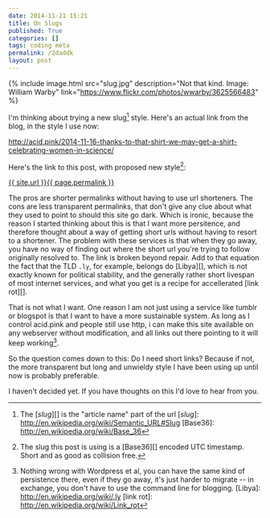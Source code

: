 ```yaml
---
date: 2014-11-21 15:21
title: On Slugs
published: True
categories: []
tags: coding meta
permalink: /2daddk
layout: post
---
```


{% include image.html src="slug.jpg" description="Not that kind. Image: William Warby" link="https://www.flickr.com/photos/wwarby/3625566483" %}

<!-- break -->

I'm thinking about trying a new slug[^slug] style. Here's an actual link from the blog, in the style I use now:

<a href="http://acid.pink/2014-11-16-thanks-to-that-shirt-we-may-get-a-shirt-celebrating-women-in-science/">http://acid.pink/2014-11-16-thanks-to-that-shirt-we-may-get-a-shirt-celebrating-women-in-science/</a>

Here's the link to this post, with proposed new style[^slugstyle]:

<a href="{{ site.url }}{{ page.permalink }}">{{ site.url }}{{ page.permalink }}</a>

The pros are shorter permalinks without having to use url shorteners. The cons are less transparent permalinks, that don't give any clue about what they used to point to should this site go dark. Which is ironic, because the reason I started thinking about this is that I want more persitence, and therefore thought about a way of getting short urls without having to resort to a shortener. The problem with these services is that when they go away, you have no way of finding out where the short url you're trying to follow originally resolved to. The link is broken beyond repair. Add to that equation the fact that the TLD ```.ly```, for example, belongs do [Libya][], which is not exactly known for political stability, and the generally rather short livespan of most internet services, and what you get is a recipe for accellerated [link rot][].

That is not what I want. One reason I am not just using a service like tumblr or blogspot is that I want to have a more sustainable system. As long as I control acid.pink and people still use http, i can make this site available on any webserver without modification, and all links out there pointing to it will keep working[^services]. 

So the question comes down to this: Do I need short links? Because if not, the more transparent but long and unwieldy style I have been using up until now is probably preferable.

I haven't decided yet. If you have thoughts on this I'd love to hear from you.

[^slugstyle]: The slug this post is using is a [Base36][] encoded UTC timestamp. Short and as good as collision free.
[^services]: Nothing wrong with Wordpress et al, you can have the same kind of persistence there, even if they go away, it's just harder to migrate -- in exchange, you don't have to use the command line for blogging.
[Libya]: http://en.wikipedia.org/wiki/.ly
[link rot]: http://en.wikipedia.org/wiki/Link_rot
[^slug]: The [*slug*][] is the "article name" part of the url
[*slug*]: http://en.wikipedia.org/wiki/Semantic_URL#Slug
[Base36]: http://en.wikipedia.org/wiki/Base_36
